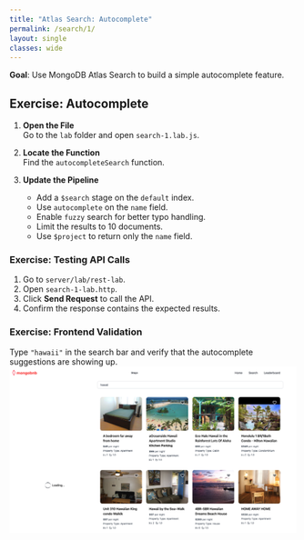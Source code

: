 ```yaml
---
title: "Atlas Search: Autocomplete"
permalink: /search/1/
layout: single
classes: wide
---
```


**Goal**: Use MongoDB Atlas Search to build a simple autocomplete feature.

## Exercise: Autocomplete

1. **Open the File**  
   Go to the `lab` folder and open `search-1.lab.js`.

2. **Locate the Function**  
   Find the `autocompleteSearch` function.

3. **Update the Pipeline**  
   - Add a `$search` stage on the `default` index.  
   - Use `autocomplete` on the `name` field.  
   - Enable `fuzzy` search for better typo handling.  
   - Limit the results to 10 documents.  
   - Use `$project` to return only the `name` field.

### Exercise: Testing API Calls

1. Go to `server/lab/rest-lab`.  
2. Open `search-1-lab.http`.  
3. Click **Send Request** to call the API.  
4. Confirm the response contains the expected results.

### Exercise: Frontend Validation

Type `"hawaii"` in the search bar and verify that the autocomplete suggestions are showing up.
![search-1-lab](../../assets/images/search-1-lab.png)
